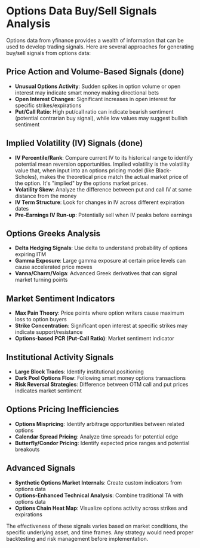 # Options Data Buy/Sell Signals Analysis

Options data from yfinance provides a wealth of information that can be used to develop trading signals. Here are several approaches for generating buy/sell signals from options data:

## Price Action and Volume-Based Signals (done)

- **Unusual Options Activity**: Sudden spikes in option volume or open interest may indicate smart money making directional bets
- **Open Interest Changes**: Significant increases in open interest for specific strikes/expirations
- **Put/Call Ratio**: High put/call ratio can indicate bearish sentiment (potential contrarian buy signal), while low values may suggest bullish sentiment

## Implied Volatility (IV) Signals (done)

- **IV Percentile/Rank**: Compare current IV to its historical range to identify potential mean reversion opportunities. Implied volatility is the volatility value that, when input into an options pricing model (like Black-Scholes), makes the theoretical price match the actual market price of the option. It's "implied" by the options market prices.
- **Volatility Skew**: Analyze the difference between put and call IV at same distance from the money
- **IV Term Structure**: Look for changes in IV across different expiration dates
- **Pre-Earnings IV Run-up**: Potentially sell when IV peaks before earnings

## Options Greeks Analysis

- **Delta Hedging Signals**: Use delta to understand probability of options expiring ITM
- **Gamma Exposure**: Large gamma exposure at certain price levels can cause accelerated price moves
- **Vanna/Charm/Volga**: Advanced Greek derivatives that can signal market turning points

## Market Sentiment Indicators

- **Max Pain Theory**: Price points where option writers cause maximum loss to option buyers
- **Strike Concentration**: Significant open interest at specific strikes may indicate support/resistance
- **Options-based PCR (Put-Call Ratio)**: Market sentiment indicator

## Institutional Activity Signals

- **Large Block Trades**: Identify institutional positioning
- **Dark Pool Options Flow**: Following smart money options transactions
- **Risk Reversal Strategies**: Difference between OTM call and put prices indicates market sentiment

## Options Pricing Inefficiencies

- **Options Mispricing**: Identify arbitrage opportunities between related options
- **Calendar Spread Pricing**: Analyze time spreads for potential edge
- **Butterfly/Condor Pricing**: Identify expected price ranges and potential breakouts

## Advanced Signals

- **Synthetic Options Market Internals**: Create custom indicators from options data
- **Options-Enhanced Technical Analysis**: Combine traditional TA with options data
- **Options Chain Heat Map**: Visualize options activity across strikes and expirations

The effectiveness of these signals varies based on market conditions, the specific underlying asset, and time frames. Any strategy would need proper backtesting and risk management before implementation.

